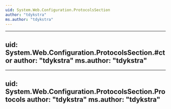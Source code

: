 ```yaml
---
uid: System.Web.Configuration.ProtocolsSection
author: "tdykstra"
ms.author: "tdykstra"
---
```


---
uid: System.Web.Configuration.ProtocolsSection.#ctor
author: "tdykstra"
ms.author: "tdykstra"
---

---
uid: System.Web.Configuration.ProtocolsSection.Protocols
author: "tdykstra"
ms.author: "tdykstra"
---
